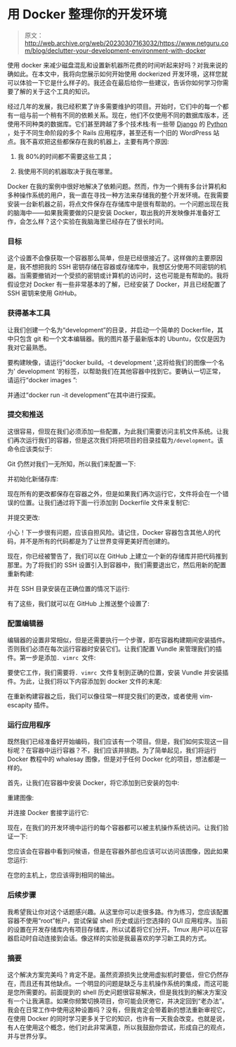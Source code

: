 # 用 Docker 整理你的开发环境

> 原文：<http://web.archive.org/web/20230307163032/https://www.netguru.com/blog/declutter-your-development-environment-with-docker>

 使用 docker 来减少磁盘混乱和设置新机器所花费的时间听起来好吗？对我来说的确如此。在本文中，我将向您展示如何开始使用 dockerized 开发环境，这样您就可以体验一下它是什么样子的。我还会在最后给你一些建议，告诉你如何学习你需要了解的关于这个工具的知识。

经过几年的发展，我已经积累了许多需要维护的项目。开始时，它们中的每一个都有一组与前一个稍有不同的依赖关系。现在，他们不仅使用不同的数据库版本，还使用不同种类的数据库。它们甚至跨越了多个技术栈:有一些带 [Django](/web/20221209114910/https://www.netguru.com/services/django-development) 的 [Python](/web/20221209114910/https://www.netguru.com/services/python-development) ，处于不同生命阶段的多个 Rails 应用程序，甚至还有一个旧的 WordPress 站点。我不喜欢把这些都保存在我的机器上，主要有两个原因:

1.  我 80%的时间都不需要这些工具；

2.  我使用不同的机器取决于我在哪里。

Docker 在我的案例中很好地解决了依赖问题。然而，作为一个拥有多台计算机和多种操作系统的用户，我一直在寻找一种方法来存储我的整个开发环境。在我需要安装一台新机器之前，将点文件保存在存储库中是很有帮助的。一个问题出现在我的脑海中——如果我需要做的只是安装 Docker，取出我的开发映像并准备好工作，会怎么样？这个实验在我脑海里已经存在了很长时间。

### 目标

这个设置不会像获取一个容器那么简单，但是已经很接近了。这样做的主要原因是，我不想把我的 SSH 密钥存储在容器或存储库中，我想区分使用不同密钥的机器。当需要撤销对一个受损的密钥或计算机的访问时，这也可能是有帮助的。我将假设您对 Docker 有一些非常基本的了解，已经安装了 Docker，并且已经配置了 SSH 密钥来使用 GitHub。

### 获得基本工具

让我们创建一个名为“development”的目录，并启动一个简单的 Dockerfile，其中只包含 git 和一个文本编辑器。我的图片基于最新版本的 Ubuntu，仅仅是因为我对它最熟悉。

要构建映像，请运行“docker build。-t development ',这将给我们的图像一个名为' development '的标签，以帮助我们在其他容器中找到它。要确认一切正常，请运行“docker images ”:

并通过“docker run -it development”在其中进行探索。

### 提交和推送

这很容易，但现在我们必须添加一些配置，为此我们需要访问主机文件系统。让我们再次运行我们的容器，但是这次我们将把项目的目录挂载为`/development`。该命令应该类似于:

Git 仍然对我们一无所知，所以我们来配置一下:

并初始化新储存库:

现在所有的更改都保存在容器之外，但是如果我们再次运行它，文件将会在一个错误的位置。让我们通过将下面一行添加到 Dockerfile 文件来复制它:

并提交更改:

小心！下一步很有问题，应该自担风险。请记住，Docker 容器包含其他人的代码，并不是所有的代码都是为了让世界变得更美好而创建的。

现在，你已经被警告了，我们可以在 GitHub 上建立一个新的存储库并把代码推到那里。为了将我们的 SSH 设置引入到容器中，我们需要退出它，然后用新的配置重新构建:

并在 SSH 目录安装在正确位置的情况下运行:

有了这些，我们就可以在 GitHub 上推送整个设置了:

### 配置编辑器

编辑器的设置非常相似，但是还需要执行一个步骤，即在容器构建期间安装插件。否则我们必须在每次运行容器时安装它们。让我们配置 Vundle 来管理我们的插件。第一步是添加`. vimrc `文件:

要使它工作，我们需要将`. vimrc `文件复制到正确的位置，安装 Vundle 并安装插件。为此，让我们将以下内容添加到 docker 文件的末尾:

在重新构建容器之后，我们可以像往常一样提交我们的更改，或者使用 vim-escapity 插件。

### 运行应用程序

既然我们已经准备好开始编码，我们应该有一个项目。但是，我们如何实现这一目标呢？在容器中运行容器？不，我们应该并排跑。为了简单起见，我们将运行 Docker 教程中的 whalesay 图像，但是对于任何 Docker 化的项目，想法都是一样的。

首先，让我们在容器中安装 Docker，将它添加到已安装的包中:

重建图像:

并连接 Docker 套接字运行它:

现在，在我们的开发环境中运行的每个容器都可以被主机操作系统访问。让我们验证一下:

您应该会在容器中看到问候语，但是在容器外部也应该可以访问该图像，因此如果您运行:

在您的主机上，您应该得到相同的输出。

### 后续步骤

我希望我让你对这个话题感兴趣。从这里你可以走很多路。作为练习，您应该配置容器不使用“root”帐户，尝试保留 shell 历史或运行您选择的 GUI 应用程序。当前的设置在开发存储库内有项目存储库，所以试着将它们分开。Tmux 用户可以在容器启动时自动连接到会话。像这样的实验是我最喜欢的学习新工具的方式。

### 摘要

这个解决方案完美吗？肯定不是。虽然资源损失比使用虚拟机时要低，但它仍然存在，而且还有其他缺点。一个明显的问题是缺乏与主机操作系统的集成，而这可能是您所需要的。前面提到的 shell 历史问题很容易解决，但是我找到的解决方案没有一个让我满意。如果你频繁切换项目，你可能会厌倦它，并决定回到“老办法”。我会在日常工作中使用这种设置吗？没有，但我肯定会带着新的想法重新审视它，在使用 Docker 的同时学习更多关于它的知识，也许有一天我会改变。也就是说，有人在使用这个概念，他们对此非常满意，所以我鼓励你尝试，形成自己的观点，并与世界分享。
